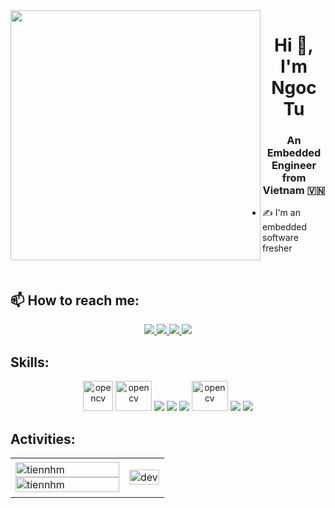 <img align="left" width="400" src="https://cdn.dribbble.com/users/1059583/screenshots/4171367/coding-freak.gif">
<h1 align="center">Hi 👋, I'm Ngoc Tu</h1>
<p align="center">
  <h3 align="center">An Embedded Engineer from Vietnam 🇻🇳 </h3>
</p>


- ✍ I'm an embedded software fresher 
<br />

## 📫 How to reach me:


<p align="center">
  <a href="https://www.linkedin.com/in/nguyen-tu-2b2388256/" target="_blank">
    <img src="https://img.icons8.com/fluent/48/000000/linkedin.png"/>
  </a>
  <a href="https://www.facebook.com/tunguyen2220" alt="Facebook">
    <img src="https://img.icons8.com/fluent/48/000000/facebook-new.png" target="_blank" />
  </a> 
  <a href="https://github.com/tunguyendeleter" alt="Github">
    <img src="https://img.icons8.com/fluent/48/000000/github.png"/>
  </a> 
  <a href="mailto:tunguyendeleter@gmail.com" alt="Email">
    <img src="https://img.icons8.com/fluent/48/000000/mailing.png"/>
  </a>
</p>

## Skills:
<p align="center">
  <img src="https://dl.flathub.org/repo/appstream/x86_64/icons/128x128/com.st.STM32CubeIDE.png" alt="opencv" width="48" height="48"/>
  <img src="https://upload.wikimedia.org/wikipedia/en/5/5a/Proteus_Design_Suite_Atom_Logo.png" alt="opencv" width="58" height="48"/> 
  <img src="https://img.icons8.com/color/48/000000/arduino.png"/>
  <img src="https://img.icons8.com/color/48/000000/firebase.png"/>
  <img src="https://img.icons8.com/color/48/000000/mongodb.png"/>
  <img src="https://upload.wikimedia.org/wikipedia/commons/thumb/9/97/Sqlite-square-icon.svg/2048px-Sqlite-square-icon.svg.png" alt="opencv" width="58" height="48"/> 
  <img src="https://img.icons8.com/fluent/48/000000/github.png"/>
  <img src="https://img.icons8.com/color/48/000000/visual-studio-code-2019.png"/>
</p>

## Activities:

<table style="width:100%;">
  <tr>
    <td>
      <img src="https://github-readme-stats.vercel.app/api/top-langs/?username=tunguyendeleter&bg_color=FFFFFF00&text_color=179fa3&layout=compact&hide=CSS&langs_count=10&custom_title=Top%20programming%20languages" alt="tiennhm" width="100%"/>
      <img src="https://github-readme-stats.vercel.app/api?username=tunguyendeleter&bg_color=FFFFFF00&text_color=179fa3&show_icons=true&count_private=true&include_all_commits=true&custom_title=Hoạt%20động%20trên%20Github" alt="tiennhm" width="100%"/>
    </td>
    <td>
      <p align="center"> 
        <img src="https://github.com/tunguyendeleter/gif/blob/main/33LA.gif" alt="dev" width="100%"/>
      </p>
    </td>
  </tr>
</table>
